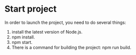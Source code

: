 # Start project
In order to launch the project, you need to do several things:

1. install the latest version of Node.js.
2. npm install.
3. npm start.
4. There is a command for building the project: npm run build.
